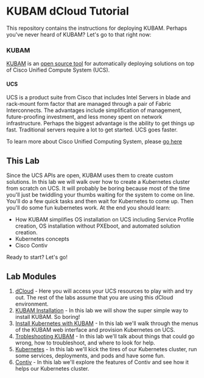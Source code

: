 # KUBAM dCloud Tutorial

This repository contains the instructions for deploying KUBAM.  Perhaps you've never heard of KUBAM?  Let's go to that right now: 

### KUBAM

[KUBAM](https://kubam.io) is an [open source tool](https://github.com/CiscoUcs/KUBaM) for automatically deploying solutions on top of Cisco Unified Compute System (UCS).  

#### UCS
UCS is a product suite from Cisco that includes Intel Servers in blade and rack-mount form factor that are managed through a pair of Fabric Interconnects.  The advantages include simplification of management, future-proofing investment, and less money spent on network infrastructure. Perhaps the biggest advantage is the ability to get things up fast.  Traditional servers require a lot to get started.  UCS goes faster.
To learn more about Cisco Unified Computing System, please [go here](www.cisco.com/go/ucs)

## This Lab

Since the UCS APIs are open, KUBAM uses them to create custom solutions.  In this lab we will walk over how to create a Kubernetes cluster from scratch on UCS.  It will probably be boring because most of the time you'll just be twiddling your thumbs waiting for the system to come on line.  You'll do a few quick tasks and then wait for Kubernetes to come up. Then you'll do some fun kubernetes work.  At the end you should learn:

* How KUBAM simplifies OS installation on UCS including Service Profile creation, OS installation without PXEboot, and automated solution creation. 
* Kubernetes concepts
* Cisco Contiv

Ready to start?  Let's go!

## Lab Modules

1. [dCloud](docs/dcloud.md) - Here you will access your UCS resources to play with and try out. The rest of the labs assume that you are using this dCloud environment.
1. [KUBAM Installation](docs/install.md) - In this lab we will show the super simple way to install KUBAM.  So boring!
1. [Install Kubernetes with KUBAM](docs/menus.md) - In this lab we'll walk through the menus of the KUBAM web interface and provision Kubernetes on UCS.  
1. [Trobleshooting KUBAM](docs/trouble.md) - In this lab we'll talk about things that could go wrong, how to troubleshoot, and where to look for help. 
1. [Kubernetes](docs/kubernetes.md) - In this lab we'll kick the tires of our Kubernetes cluster, run some services, deployments, and pods and have some fun. 
1. [Contiv](docs/contiv.md) - In this lab we'll explore the features of Contiv and see how it helps our Kubernetes cluster.